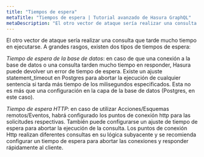 ```yaml
---
title: "Tiempos de espera"
metaTitle: "Tiempos de espera | Tutorial avanzado de Hasura GraphQL"
metaDescription: "El otro vector de ataque sería realizar una consulta que tarde mucho tiempo en ejecutarse. A grandes rasgos, existen dos tipos de tiempos de espera: los tiempos de espera de la base de datos y los tiempos de espera HTTP"
---
```


El otro vector de ataque sería realizar una consulta que tarde mucho tiempo en ejecutarse. A grandes rasgos, existen dos tipos de tiempos de espera:

*Tiempo de espera de la base de datos*: en caso de que una conexión a la base de datos o una consulta tarden mucho tiempo en responder, Hasura puede devolver un error de tiempo de espera. Existe un ajuste statement_timeout en Postgres para abortar la ejecución de cualquier sentencia si tarda más tiempo de los milisegundos especificados. Esta no es más que una configuración en la capa de la base de datos (Postgres, en este caso).

*Tiempo de espera HTTP*: en caso de utilizar Acciones/Esquemas remotos/Eventos, habrá configurado los puntos de conexión http para las solicitudes respectivas. También puede configurarse un ajuste de tiempo de espera para abortar la ejecución de la consulta. Los puntos de conexión Http realizan diferentes consultas en su lógica subyacente y se recomienda configurar un tiempo de espera para abortar las conexiones y responder rápidamente al cliente.
